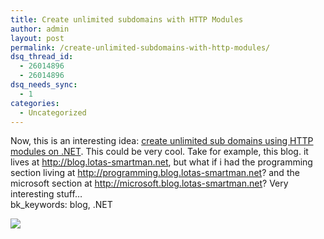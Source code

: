 ```yaml
---
title: Create unlimited subdomains with HTTP Modules
author: admin
layout: post
permalink: /create-unlimited-subdomains-with-http-modules/
dsq_thread_id:
  - 26014896
  - 26014896
dsq_needs_sync:
  - 1
categories:
  - Uncategorized
---
```

Now, this is an interesting idea: [create unlimited sub domains using HTTP modules on .NET][1]. This could be very cool. Take for example, this blog. it lives at http://blog.lotas-smartman.net, but what if i had the programming section living at http://programming.blog.lotas-smartman.net? and the microsoft section at http://microsoft.blog.lotas-smartman.net? Very interesting stuff&#8230;   
bk_keywords: blog, .NET 

[<img src="http://www.dotnetkicks.com/Services/Images/KickItImageGenerator.ashx?url=http://codebetter.com/blogs/brendan.tompkins/archive/2006/06/27/146875.aspx" border=0>][2]

 [1]: http://codebetter.com/blogs/brendan.tompkins/archive/2006/06/27/146875.aspx
 [2]: http://www.dotnetkicks.com/aspnet/Create_Unlimited_Subdomains_with_HTTP_Modules